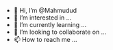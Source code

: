 - 👋 Hi, I’m @Mahmudud
- 👀 I’m interested in ...
- 🌱 I’m currently learning ...
- 💞️ I’m looking to collaborate on ...
- 📫 How to reach me ...

<!---
Mahmudud/Mahmudud is a ✨ special ✨ repository because its `README.md` (this file) appears on your GitHub profile.
You can click the Preview link to take a look at your changes.
--->

